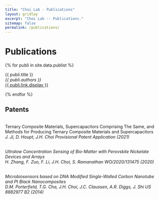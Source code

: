 ```yaml
---
title: "Choi Lab - Publications"
layout: gridlay
excerpt: "Choi Lab -- Publications."
sitemap: false
permalink: /publications/
---
```



# Publications

{% for publi in site.data.publist %}

  {{ publi.title }} <br />
  <em>{{ publi.authors }} </em><br /><a href="{{ publi.link.url }}">{{ publi.link.display }}</a>

{% endfor %}


## Patents
<br />Ternary Composite Materials, Supercapacitors Comprising The Same, and Methods for Producing Ternary Composite Materials and Supercapacitors<br /><em>J. Ji, D. Houpt, J.H. Choi<em> Provisional Patent Application (2021)
  
<br />Ultralow Concentration Sensing of Bio-Matter with Perovskite Nickelate Devices and Arrays<br /><em>H. Zhang, F. Zuo, F. Li, J.H. Choi, S. Ramanathan<em> WO/2020/131475 (2020)
  
<br />Microbiosensors based on DNA Modified Single-Walled Carbon Nanotube and Pt Black Nanocomposites<br /><em>D.M. Porterfield, T.G. Cha, J.H. Choi, J.C. Claussen, A.R. Diggs, J. Shi<em> US 8882977 B2 (2014)

